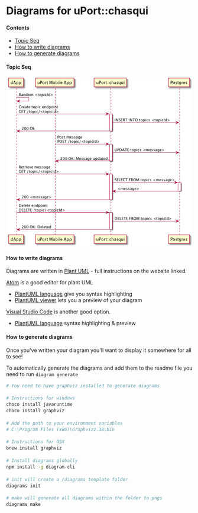 # Diagrams for uPort::chasqui

#### Contents

- [Topic Seq](#topic-seq)
- [How to write diagrams](#how-to-write-diagrams)
- [How to generate diagrams](#how-to-generate-diagrams)

#### Topic Seq
![Topic Seq](./img/topic.seq.png)

#### How to write diagrams

Diagrams are written in [Plant UML](http://plantuml.com/) - full instructions on the website linked.

[Atom](https://atom.io) is a good editor for plant UML

 - [PlantUML language](https://atom.io/packages/language-plantuml) give you syntax highlighting
 - [PlantUML viewer](https://atom.io/packages/plantuml-viewer) lets you a preview of your diagram

[Visual Studio Code](https://code.visualstudio.com/) is another good option.

 - [PlantUML language](https://marketplace.visualstudio.com/items?itemName=jebbs.plantuml) syntax highlighting & preview


#### How to generate diagrams

Once you've written your diagram you'll want to display it somewhere for all to see!

To automatically generate the diagrams and add them to the readme file you need to run `diagram generate`

```sh
# You need to have graphviz installed to generate diagrams

# Instructions for windows
choco install javaruntime
choco install graphviz

# Add the path to your environment variables
# C:\Program Files (x86)\Graphviz2.38\bin

# Instructions for OSX
brew install graphviz

# Install diagrams globally
npm install -g diagram-cli

# init will create a /diagrams template folder
diagrams init

# make will generate all diagrams within the folder to pngs
diagrams make
```
